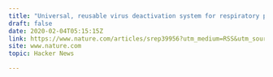 ```yaml
---
title: "Universal, reusable virus deactivation system for respiratory protection (2017)"
draft: false
date: 2020-02-04T05:15:15Z
link: https://www.nature.com/articles/srep39956?utm_medium=RSS&utm_source=hune
site: www.nature.com
topic: Hacker News  

---
```

